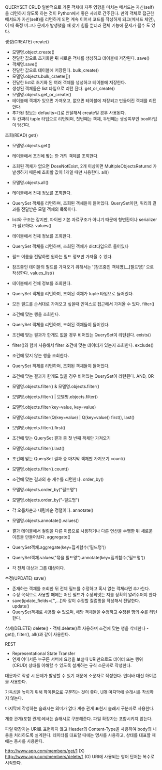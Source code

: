 QUERYSET
CRUD
일반적으로 기존 객체에 자주 영향을 미치는 메서드는 자신(self)을 리턴하지 않도록 하는 것이 Python에서 좋은 사례로 간주된다. 
만약 객체로 접근한 메서드가 자신(self)를 리턴하게 되면 계속 이어서 코드를 작성하게 되고(메서드 체인), 
이 때 특정 버그나 문제가 발생했을 때 찾기 힘들 뿐더러 전체 기능에 문제가 될수 도 있다.

생성(CREATE)
create()
  - 모델명.object.create()
  - 전달한 값으로 초기화한 뒤 새로운 객체를 생성하고 테이블에 저장된다.
save()
  - 객체명.save()
  - 전달한 값으로 테이블에 저장된다.
bulk_create()
  - 모델명.objects.bulk_craete([])
  - 전달한 list로 초기화 된 여러 객체를 생성하고 테이블에 저장한다.
  - 생성된 객체들은 list 타입으로 리턴 된다.
get_or_create()
  - 모델명.objects.get_or_create()
  - 테이블에 객체가 있으면 가져오고, 없으면 테이블에 저장되고 만들어진 객체를 리턴한다.
  - 추가된 정보는 defaults={}로 전달해서 create일 경우 사용된다.
  - 두 칸짜리 tuple 타입으로 리턴되며, 첫번째는 객체, 두번째는 생성여부인 bool타입이 담긴다.

조회(READ)
get()
  - 모델명.objects.get()
  - 테이블에서 조건에 맞는 한 개의 객체를 조회한다.
  - 조회된 객체가 없으면 DoseNotExist, 2개 이상이면 MultipleObjectsReturnd 가 발생하기 때문에 초회할 값이 1개일 때만 사용한다.
all()
  - 모델명.objects.all()
  - 테이블에서 전체 정보를 조회한다.
  - QuerySet 객체를 리턴하며, 조회된 객체들이 들어있다.
    QuerySet이란, 쿼리의 결과를 전달받은 모델 객체의 목록이다.
  - list와 구조는 같지만, 파이썬 기본 자료구조가 아니기 때문에 형변환이나 serializer가 필요하다.
values()
  - 테이블에서 전체 정보를 조회한다.
  - QuerySet 객체를 리턴하며, 조회된 객체가 dict타입으로 들어있다
  - 필드 이름을 전달하면 원하는 필드 정보만 가져올 수 있다.
  - 참조중인 테이블의 필드를 가져오기 위해서는 '[참조중인 객체명]\_\_[필드명]' 으로 작성한다.
values_list()
  - 테이블에서 전체 정보를 조회한다.
  - QuerySet 객체를 리턴하며, 조회된 객체가 tuple 타입으로 들어있다.
  - 모든 필드를 순서대로 가져오고 싶을때 인덱스로 접근해서 가져올 수 있다.
filter()
  - 조건에 맞는 행을 조회한다.
  - QuerySet 객체를 리턴하며, 조회된 객체들이 들어있다.
  - 조건에 맞는 결과가 한개도 없을 경우 비어있는 QuerySet이 리턴된다.
exists()
  - filter()와 함께 사용해서 filter 조건에 맞는 데이터가 있는지 조회한다.
exclude()
  - 조건에 맞지 않는 행을 조회한다.
  - QuerySet 객체를 리턴하며, 조회된 객체들이 들어있다.
  - 조건에 맞는 결과가 한개도 없을 경우 비어있는 QuerySet이 리턴된다.
AND, OR
  - 모델명.objects.filter() & 모델명.objects.filter()
  - 모델명.objects.filter() | 모델명.objects.filter()

  - 모델명.objects.filter(key=value, key=value)
  - 모델명.objects.filter(Q(key=value) | Q(key=value))
first(), last()
  - 모델명.objects.filter().first()
  - 조건에 맞는 QuerySet 결과 중 첫 번째 객체만 가져오기

  - 모델명.objects.filter().last()
  - 조건에 맞는 QuerySet 결과 중 마지막 객체만 가져오기
count()
  - 모델명.objects.filter().count()
  - 조건에 맞는 결과의 총 개수를 리턴한다.
order_by()
  - 모델명.objects.order_by("필드명")
  - 모델명.objects.order_by("-필드명")

  - 각 오름차순과 내림차순 정렬이다.
annotate()
  - 모델명.objects.annotate().values()
  - 결과 테이블에서 컬럼을 다른 이름으로 사용하거나 다른 연산을 수행한 뒤 새로운 이름을 만들어낸다.
aggregate()
  - QuerySet객체.aggregate(key=집계함수('필드명'))
  - QuerySet객체.values("묶을 필드명").annotate(key=집계함수('필드명'))

  - 각 전체 대상과 그룹 대상이다.

수정(UPDATE)
save()
  - 존재하는 객체를 조회한 뒤 전체 필드를 수정하고 혹시 없는 객체라면 추가한다.
  - 수정 목적으로 사용할 때에는 어던 필드가 수정되엇는 지를 정확히 알려주어야 한다
  - save(ipdate_fields=['',...])와 같이 수정할 컬럼명을 작성해서 전달한다.
update()
  - QuerySet객체로 사용할 수 있으며, 해당 객체들을 수정하고 수정된 행의 수를 리턴한다.

삭제(DELETE)
delete()
    - 객체.delete()로 사용하며 조건에 맞는 행을 삭제한다
    - get(), filter(), all()과 같이 사용한다.



REST
  - Representational State Transfer
  - 언제 어디서든 누구든 서버에 요청을 보낼때 URI만으로도 
    데이터 또는 행위(CRUD) 상태를 이해할 수 있도록 설계하는 규칙
소문자로 작성한다.

대문자로 작성 시 문제가 발생할 수 있기 때문에 소문자로 작성한다.
언더바 대신 하이픈을 사용한다.

가독성을 높이기 위해 하이픈으로 구분하는 것이 좋다.
URI 마지막에 슬래시를 작성하지 않는다.

마지막에 작성하는 슬래시는 의미가 없다
계층 관게 표현시 슬래시 구분자로 사용한다.

계층 관계(포함 관계)에서는 슬래시로 구분해준다.
파일 확장자는 포함시키지 않는다.

파일 확장자는 URI로 표현하지 않고 Header의 Content-Type을 사용하여 body의 내용을 처리하도록 설계한다.
데이터를 대표할 때에는 명사를 사용하고, 상태를 대표할 때에는 동사를 사용한다.

http://www.app.com/members/get/1 (X)
http://www.app.com/members/delete/1 (O)
URI에 사용되는 영어 단어는 복수로 시작한다.
